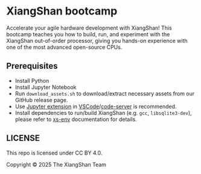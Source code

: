 # XiangShan bootcamp

Accelerate your agile hardware development with XiangShan!
This bootcamp teaches you how to build, run, and experiment with the XiangShan out-of-order processor, giving you hands-on experience with one of the most advanced open-source CPUs.

## Prerequisites

<!-- TODO: detailed description for prerequisites -->

- Install Python
- Install Jupyter Notebook
- Run `download_assets.sh` to download/extract necessary assets from our GitHub release page.
- Use [Jupyter extension](https://marketplace.visualstudio.com/items?itemName=ms-toolsai.jupyter) in [VSCode](https://code.visualstudio.com)/[code-server](https://github.com/coder/code-server) is recommended.
- Install dependencies to run/build XiangShan (e.g. `gcc`, `libsqlite3-dev`), please refer to [xs-env](https://docs.xiangshan.cc/zh-cn/latest/tools/xsenv) documentation for details.

## LICENSE

This repo is licensed under CC BY 4.0.

Copyright © 2025 The XiangShan Team
